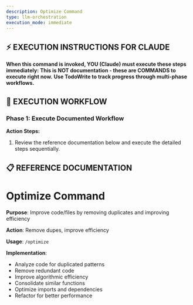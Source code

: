 ```yaml
---
description: Optimize Command
type: llm-orchestration
execution_mode: immediate
---
```

## ⚡ EXECUTION INSTRUCTIONS FOR CLAUDE
**When this command is invoked, YOU (Claude) must execute these steps immediately:**
**This is NOT documentation - these are COMMANDS to execute right now.**
**Use TodoWrite to track progress through multi-phase workflows.**

## 🚨 EXECUTION WORKFLOW

### Phase 1: Execute Documented Workflow

**Action Steps:**
1. Review the reference documentation below and execute the detailed steps sequentially.

## 📋 REFERENCE DOCUMENTATION

# Optimize Command

**Purpose**: Improve code/files by removing duplicates and improving efficiency

**Action**: Remove dupes, improve efficiency

**Usage**: `/optimize`

**Implementation**:
- Analyze code for duplicated patterns
- Remove redundant code
- Improve algorithmic efficiency
- Consolidate similar functions
- Optimize imports and dependencies
- Refactor for better performance
